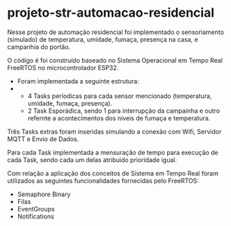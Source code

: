 # projeto-str-automacao-residencial
Nesse projeto de automação residencial foi implementado o sensoriamento (simulado) de temperatura, umidade, fumaça, presença na casa, e campanhia do portão.

O código é foi construído baseado no Sistema Operacional em Tempo Real FreeRTOS no microcontrolador ESP32.
* Foram implementada a seguinte estrutura:
* * 4 Tasks períodicas para cada sensor mencionado (temperatura, umidade, fumaça, presença).
  * 2 Task Esporádica, sendo 1 para interrupção da campainha e outro refernte a acontecimentos dos níveis de fumaça e temperatura.

Três Tasks extras foram inseridas simulando a conexão com Wifi, Servidor MQTT e Envio de Dados.

Para cada Task implementada a mensuração de tempo para execução de cada Task, sendo cada um delas atribuido prioridade igual.

Com relação a aplicação dos conceitos de Sistema em Tempo Real foram utilizados as seguintes funcionalidades fornecidas pelo FreeRTOS:
* Semaphore Binary
* Filas
* EventGroups
* Notifications

